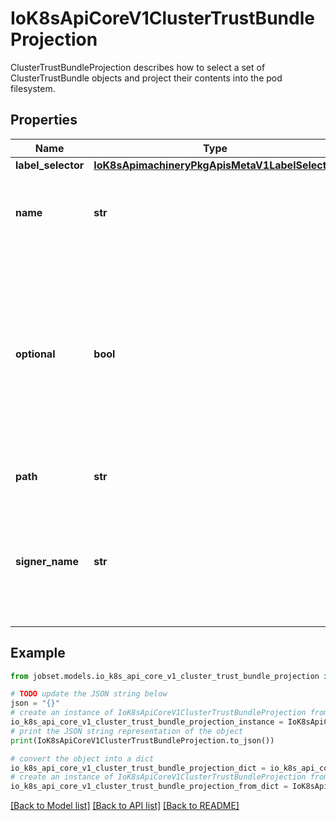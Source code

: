 # IoK8sApiCoreV1ClusterTrustBundleProjection

ClusterTrustBundleProjection describes how to select a set of ClusterTrustBundle objects and project their contents into the pod filesystem.

## Properties

Name | Type | Description | Notes
------------ | ------------- | ------------- | -------------
**label_selector** | [**IoK8sApimachineryPkgApisMetaV1LabelSelector**](IoK8sApimachineryPkgApisMetaV1LabelSelector.md) |  | [optional] 
**name** | **str** | Select a single ClusterTrustBundle by object name.  Mutually-exclusive with signerName and labelSelector. | [optional] 
**optional** | **bool** | If true, don&#39;t block pod startup if the referenced ClusterTrustBundle(s) aren&#39;t available.  If using name, then the named ClusterTrustBundle is allowed not to exist.  If using signerName, then the combination of signerName and labelSelector is allowed to match zero ClusterTrustBundles. | [optional] 
**path** | **str** | Relative path from the volume root to write the bundle. | 
**signer_name** | **str** | Select all ClusterTrustBundles that match this signer name. Mutually-exclusive with name.  The contents of all selected ClusterTrustBundles will be unified and deduplicated. | [optional] 

## Example

```python
from jobset.models.io_k8s_api_core_v1_cluster_trust_bundle_projection import IoK8sApiCoreV1ClusterTrustBundleProjection

# TODO update the JSON string below
json = "{}"
# create an instance of IoK8sApiCoreV1ClusterTrustBundleProjection from a JSON string
io_k8s_api_core_v1_cluster_trust_bundle_projection_instance = IoK8sApiCoreV1ClusterTrustBundleProjection.from_json(json)
# print the JSON string representation of the object
print(IoK8sApiCoreV1ClusterTrustBundleProjection.to_json())

# convert the object into a dict
io_k8s_api_core_v1_cluster_trust_bundle_projection_dict = io_k8s_api_core_v1_cluster_trust_bundle_projection_instance.to_dict()
# create an instance of IoK8sApiCoreV1ClusterTrustBundleProjection from a dict
io_k8s_api_core_v1_cluster_trust_bundle_projection_from_dict = IoK8sApiCoreV1ClusterTrustBundleProjection.from_dict(io_k8s_api_core_v1_cluster_trust_bundle_projection_dict)
```
[[Back to Model list]](../README.md#documentation-for-models) [[Back to API list]](../README.md#documentation-for-api-endpoints) [[Back to README]](../README.md)



